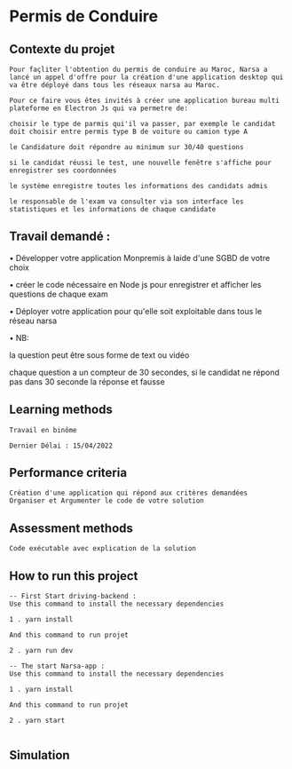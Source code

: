 # Permis de Conduire

## Contexte du projet

```
Pour façliter l'obtention du permis de conduire au Maroc, Narsa a lancé un appel d'offre pour la création d'une application desktop qui va être déployé dans tous les réseaux narsa au Maroc.

Pour ce faire vous êtes invités à créer une application bureau multi plateforme en Electron Js qui va permetre de:

choisir le type de parmis qui'il va passer, par exemple le candidat doit choisir entre permis type B de voiture ou camion type A

le Candidature doit répondre au minimum sur 30/40 questions

si le candidat réussi le test, une nouvelle fenêtre s'affiche pour enregistrer ses coordonnées

le système enregistre toutes les informations des candidats admis

le responsable de l'exam va consulter via son interface les statistiques et les informations de chaque candidate

```

## Travail demandé :

• Développer votre application Monpremis à laide d'une SGBD de votre choix

• créer le code nécessaire en Node js pour enregistrer et afficher les questions de chaque exam

• Déployer votre application pour qu'elle soit exploitable dans tous le réseau narsa

• NB:

la question peut être sous forme de text ou vidéo

chaque question a un compteur de 30 secondes, si le candidat ne répond pas dans 30 seconde la réponse et fausse

## Learning methods

```
Travail en binôme

Dernier Délai : 15/04/2022

```

## Performance criteria

```
Création d'une application qui répond aux critères demandées
Organiser et Argumenter le code de votre solution

```

## Assessment methods

```
Code exécutable avec explication de la solution

```

## How to run this project

```
-- First Start driving-backend : 
Use this command to install the necessary dependencies

1 . yarn install

And this command to run projet

2 . yarn run dev

-- The start Narsa-app :
Use this command to install the necessary dependencies

1 . yarn install

And this command to run projet

2 . yarn start


```

## Simulation

